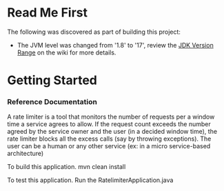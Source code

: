 # Read Me First
The following was discovered as part of building this project:

* The JVM level was changed from '1.8' to '17', review the [JDK Version Range](https://github.com/spring-projects/spring-framework/wiki/Spring-Framework-Versions#jdk-version-range) on the wiki for more details.

# Getting Started

### Reference Documentation

A rate limiter is a tool that monitors the number of requests per a window time a service agrees to allow. If the request count exceeds the number agreed by the service owner and the user (in a decided window time), the rate limiter blocks all the excess calls (say by throwing exceptions). The user can be a human or any other service (ex: in a micro service-based architecture)

To build this application.
mvn clean install

To test this application.
Run the RatelimiterApplication.java 

